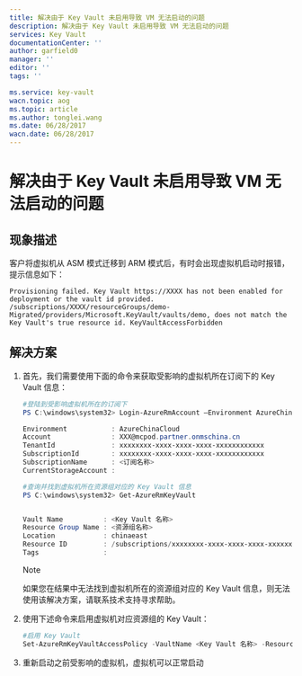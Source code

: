 ```yaml
---
title: 解决由于 Key Vault 未启用导致 VM 无法启动的问题
description: 解决由于 Key Vault 未启用导致 VM 无法启动的问题
services: Key Vault
documentationCenter: ''
author: garfield0
manager: ''
editor: ''
tags: ''

ms.service: key-vault
wacn.topic: aog
ms.topic: article
ms.author: tonglei.wang
ms.date: 06/28/2017
wacn.date: 06/28/2017
---
```


# 解决由于 Key Vault 未启用导致 VM 无法启动的问题

## 现象描述

客户将虚拟机从 ASM 模式迁移到 ARM 模式后，有时会出现虚拟机启动时报错，提示信息如下：

```
Provisioning failed. Key Vault https://XXXX has not been enabled for deployment or the vault id provided. /subscriptions/XXXX/resourceGroups/demo-Migrated/providers/Microsoft.KeyVault/vaults/demo, does not match the Key Vault's true resource id. KeyVaultAccessForbidden
```

## 解决方案

1. 首先，我们需要使用下面的命令来获取受影响的虚拟机所在订阅下的 Key Vault 信息：

    ```PowerShell
    #登陆到受影响虚拟机所在的订阅下
    PS C:\windows\system32> Login-AzureRmAccount –Environment AzureChinaCloud

    Environment           : AzureChinaCloud
    Account               : XXX@mcpod.partner.onmschina.cn
    TenantId              : xxxxxxxx-xxxx-xxxx-xxxx-xxxxxxxxxxxx
    SubscriptionId        : xxxxxxxx-xxxx-xxxx-xxxx-xxxxxxxxxxxx
    SubscriptionName      : <订阅名称>
    CurrentStorageAccount :

    #查询并找到虚拟机所在资源组对应的 Key Vault 信息
    PS C:\windows\system32> Get-AzureRmKeyVault


    Vault Name          : <Key Vault 名称>
    Resource Group Name : <资源组名称>
    Location            : chinaeast
    Resource ID         : /subscriptions/xxxxxxxx-xxxx-xxxx-xxxx-xxxxxxxxxxxx /resourceGroups/<资源组名称>/providers/Microsoft.KeyVault/vaults/<Key Vault 名称>
    Tags                :
    ```

    > [!NOTE]
    > 如果您在结果中无法找到虚拟机所在的资源组对应的 Key Vault 信息，则无法使用该解决方案，请联系技术支持寻求帮助。

2. 使用下述命令来启用虚拟机对应资源组的 Key Vault：

    ```PowerShell
    #启用 Key Vault
    Set-AzureRmKeyVaultAccessPolicy -VaultName <Key Vault 名称> -ResourceGroupName <资源组名称> -EnabledForDeployment
    ```

3. 重新启动之前受影响的虚拟机，虚拟机可以正常启动
